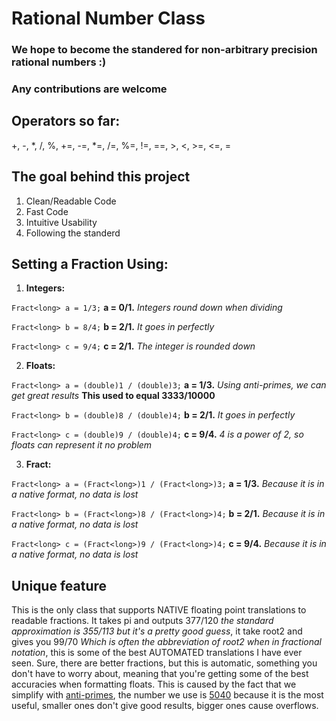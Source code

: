 Rational Number Class
=====================

### We hope to become the standered for non-arbitrary precision rational numbers :)
### Any contributions are welcome

Operators so far:
-----------------

+, -, *, /, %, +=, -=, *=, /=, %=, !=, ==, >, <, >=, <=, =
    
The goal behind this project
----------------------------
1. Clean/Readable Code
2. Fast Code
3. Intuitive Usability
4. Following the standerd


Setting a Fraction Using:
-------------------------
1. __Integers:__

`Fract<long> a = 1/3;` __a = 0/1.__  _Integers round down when dividing_

`Fract<long> b = 8/4;` __b = 2/1.__  _It goes in perfectly_

`Fract<long> c = 9/4;` __c = 2/1.__  _The integer is rounded down_

2. __Floats:__

`Fract<long> a = (double)1 / (double)3;` __a = 1/3.__ _Using anti-primes, we can get great results_ __This used to equal 3333/10000__

`Fract<long> b = (double)8 / (double)4;` __b = 2/1.__ _It goes in perfectly_

`Fract<long> c = (double)9 / (double)4;` __c = 9/4.__ _4 is a power of 2, so floats can represent it no problem_

3. __Fract:__

`Fract<long> a = (Fract<long>)1 / (Fract<long>)3;` __a = 1/3.__ _Because it is in a native format, no data is lost_

`Fract<long> b = (Fract<long>)8 / (Fract<long>)4;` __b = 2/1.__ _Because it is in a native format, no data is lost_

`Fract<long> c = (Fract<long>)9 / (Fract<long>)4;` __c = 9/4.__ _Because it is in a native format, no data is lost_

Unique feature
--------------
This is the only class that supports NATIVE floating point translations to readable fractions. It takes pi and outputs 377/120 _the standard approximation is 355/113 but it's a pretty good guess_, it take root2 and gives you 99/70 _Which is often the abbreviation of root2 when in fractional notation_, this is some of the best AUTOMATED translations I have ever seen. Sure, there are better fractions, but this is automatic, something you don't have to worry about, meaning that you're getting some of the best accuracies when formatting floats. This is caused by the fact that we simplify with [anti-primes](https://en.wikipedia.org/wiki/Highly_composite_number), the number we use is [5040](https://en.wikipedia.org/wiki/5040_(number)) because it is the most useful, smaller ones don't give good results, bigger ones cause overflows.
